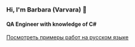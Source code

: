 ### Hi, I'm Barbara (Varvara) 👋
#### QA Engineer with knowledge of C#

[Посмотреть примеры работ на русском языке](https://github.com/fedorova-qa/work-examples/blob/main/README.md)

<!--
**fedorova-qa/fedorova-qa** is a ✨ _special_ ✨ repository because its `README.md` (this file) appears on your GitHub profile.

Here are some ideas to get you started:

- 🔭 I’m currently working on ...
- 🌱 I’m currently learning ...
- 👯 I’m looking to collaborate on ...
- 🤔 I’m looking for help with ...
- 💬 Ask me about ...
- 📫 How to reach me: ...
- 😄 Pronouns: ...
- ⚡ Fun fact: ...
-->
